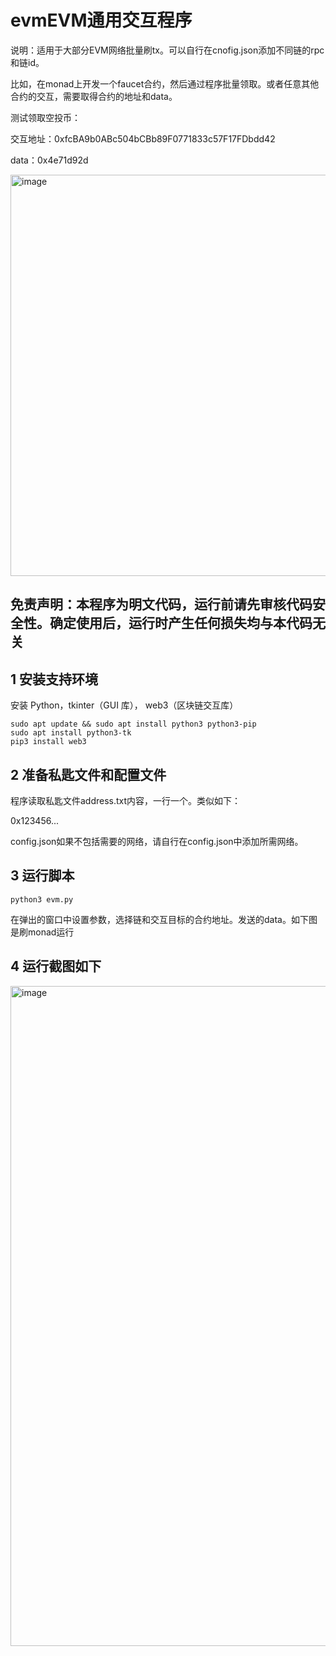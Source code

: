 # evmEVM通用交互程序
说明：适用于大部分EVM网络批量刷tx。可以自行在cnofig.json添加不同链的rpc和链id。

比如，在monad上开发一个faucet合约，然后通过程序批量领取。或者任意其他合约的交互，需要取得合约的地址和data。

测试领取空投币：

交互地址：0xfcBA9b0ABc504bCBb89F0771833c57F17FDbdd42

data：0x4e71d92d

<img width="1188" height="642" alt="image" src="https://github.com/user-attachments/assets/9ee82e27-121c-42da-b6ec-c9be9259f4c7" />



## 免责声明：本程序为明文代码，运行前请先审核代码安全性。确定使用后，运行时产生任何损失均与本代码无关

## 1 安装支持环境
安装 Python，tkinter（GUI 库）， web3（区块链交互库）

    sudo apt update && sudo apt install python3 python3-pip
    sudo apt install python3-tk
    pip3 install web3

## 2 准备私匙文件和配置文件
程序读取私匙文件address.txt内容，一行一个。类似如下：

0x123456...

config.json如果不包括需要的网络，请自行在config.json中添加所需网络。


## 3 运行脚本
    python3 evm.py

在弹出的窗口中设置参数，选择链和交互目标的合约地址。发送的data。如下图是刷monad运行
    
## 4 运行截图如下
<img width="1200" height="1056" alt="image" src="https://github.com/user-attachments/assets/b3c14b95-52c1-47e0-ad84-ee0bc1b78ad6" />


